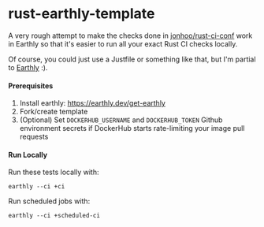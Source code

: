 # rust-earthly-template

A very rough attempt to make the checks done in [jonhoo/rust-ci-conf](https://github.com/jonhoo/rust-ci-conf)
work in Earthly so that it's easier to run all your exact Rust CI checks locally.

Of course, you could just use a Justfile or something like that, but I'm
partial to [Earthly](https://earthly.dev/) :).

#### Prerequisites

1. Install earthly: https://earthly.dev/get-earthly
2. Fork/create template
3. (Optional) Set `DOCKERHUB_USERNAME` and `DOCKERHUB_TOKEN` Github environment secrets if DockerHub starts rate-limiting your image pull requests

#### Run Locally

Run these tests locally with:

```shell
earthly --ci +ci
```

Run scheduled jobs with:

```shell
earthly --ci +scheduled-ci
```
